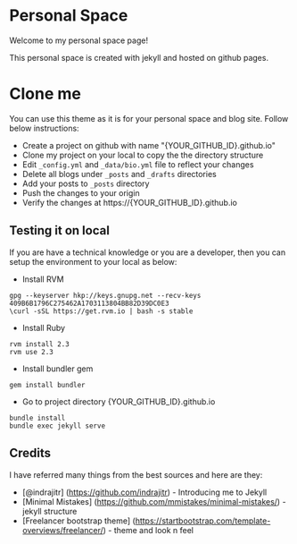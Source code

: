 # Personal Space

Welcome to my personal space page!

This personal space is created with jekyll and hosted on github pages.

# Clone me

You can use this theme as it is for your personal space and blog site. Follow below instructions:

* Create a project on github with name "{YOUR_GITHUB_ID}.github.io"
* Clone my project on your local to copy the the directory structure
* Edit ```_config.yml``` and ```_data/bio.yml``` file to reflect your changes
* Delete all blogs under ```_posts``` and ```_drafts``` directories
* Add your posts to ```_posts``` directory
* Push the changes to your origin
* Verify the changes at https://{YOUR_GITHUB_ID}.github.io

## Testing it on local

If you are have a technical knowledge or you are a developer, then you can setup the environment to your local as below:

* Install RVM
```
gpg --keyserver hkp://keys.gnupg.net --recv-keys 409B6B1796C275462A1703113804BB82D39DC0E3
\curl -sSL https://get.rvm.io | bash -s stable
```

* Install Ruby
```
rvm install 2.3
rvm use 2.3
```

* Install bundler gem
```
gem install bundler
```

* Go to project directory {YOUR_GITHUB_ID}.github.io
```
bundle install
bundle exec jekyll serve
```

##  Credits

I have referred many things from the best sources and here are they:

* [@indrajitr] (https://github.com/indrajitr) - Introducing me to Jekyll
* [Minimal Mistakes] (https://github.com/mmistakes/minimal-mistakes/) - jekyll structure
* [Freelancer bootstrap theme] (https://startbootstrap.com/template-overviews/freelancer/) - theme and look n feel
